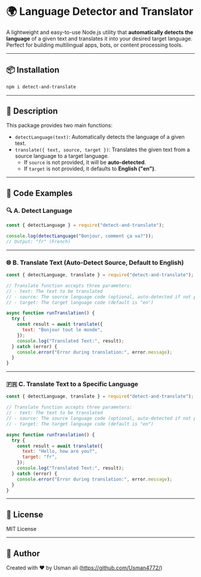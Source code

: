 # 🌍 Language Detector and Translator

A lightweight and easy-to-use Node.js utility that **automatically detects the language** of a given text and translates it into your desired target language. Perfect for building multilingual apps, bots, or content processing tools.

---

## 📦 Installation

```bash
npm i detect-and-translate
```

---

## 🧾 Description

This package provides two main functions:

- `detectLanguage(text)`: Automatically detects the language of a given text.
- `translate({ text, source, target })`: Translates the given text from a source language to a target language.
  - If `source` is not provided, it will be **auto-detected**.
  - If `target` is not provided, it defaults to **English ("en")**.

---

## 🚀 Code Examples

### 🔍 A. Detect Language

```js
const { detectLanguage } = require("detect-and-translate");

console.log(detectLanguage("Bonjour, comment ça va?")); 
// Output: "fr" (French)
```

---

### 🌐 B. Translate Text (Auto-Detect Source, Default to English)

```js
const { detectLanguage, translate } = require("detect-and-translate");

// Translate function accepts three parameters:
// - text: The text to be translated
// - source: The source language code (optional, auto-detected if not provided)
// - target: The target language code (default is "en")

async function runTranslation() {
  try {
    const result = await translate({
      text: "Bonjour tout le monde",
    });
    console.log("Translated Text:", result);
  } catch (error) {
    console.error("Error during translation:", error.message);
  }
}
```

---

### 🇫🇷 C. Translate Text to a Specific Language

```js
const { detectLanguage, translate } = require("detect-and-translate");

// Translate function accepts three parameters:
// - text: The text to be translated
// - source: The source language code (optional, auto-detected if not provided)
// - target: The target language code (default is "en")

async function runTranslation() {
  try {
    const result = await translate({
      text: "Hello, how are you?",
      target: "fr",
    });
    console.log("Translated Text:", result);
  } catch (error) {
    console.error("Error during translation:", error.message);
  }
}
```

---



## 📘 License

MIT License

---

## 👤 Author

Created with ❤️ by Usman ali (https://github.com/Usman4772/)
